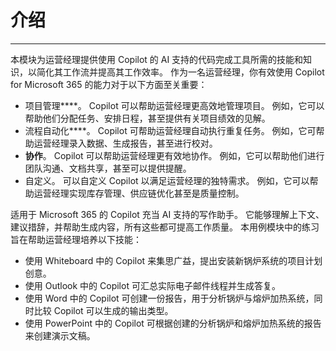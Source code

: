 # 介绍
---
本模块为运营经理提供使用 Copilot 的 AI 支持的代码完成工具所需的技能和知识，以简化其工作流并提高其工作效率。 作为一名运营经理，你有效使用 Copilot for Microsoft 365 的能力对于以下方面至关重要：<br>

 -  项目管理****。 Copilot 可以帮助运营经理更高效地管理项目。 例如，它可以帮助他们分配任务、安排日程，甚至提供有关项目绩效的见解。
 -  流程自动化****。 Copilot 可帮助运营经理自动执行重复任务。 例如，它可帮助运营经理录入数据、生成报告，甚至进行校对。
 -  **协作**。 Copilot 可以帮助运营经理更有效地协作。 例如，它可以帮助他们进行团队沟通、文档共享，甚至可以提供提醒。
 -  自定义。 可以自定义 Copilot 以满足运营经理的独特需求。 例如，它可以帮助运营经理实现库存管理、供应链优化甚至是质量控制。

适用于 Microsoft 365 的 Copilot 充当 AI 支持的写作助手。 它能够理解上下文、建议措辞，并帮助生成内容，所有这些都可提高工作质量。 本用例模块中的练习旨在帮助运营经理培养以下技能：

 -  使用 Whiteboard 中的 Copilot 来集思广益，提出安装新锅炉系统的项目计划创意。
 -  使用 Outlook 中的 Copilot 可汇总实际电子邮件线程并生成答复。
 -  使用 Word 中的 Copilot 可创建一份报告，用于分析锅炉与熔炉加热系统，同时比较 Copilot 可以生成的输出类型。
 -  使用 PowerPoint 中的 Copilot 可根据创建的分析锅炉和熔炉加热系统的报告来创建演示文稿。
